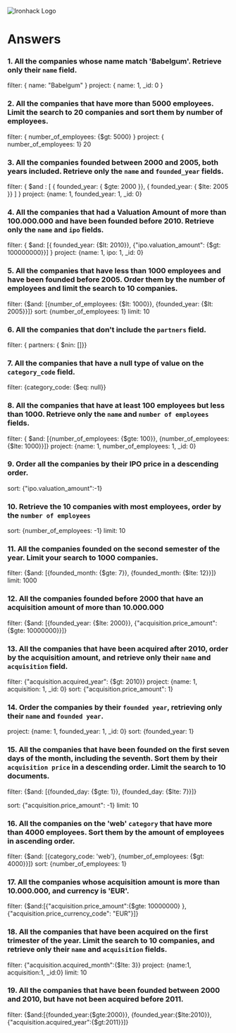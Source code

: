 ![Ironhack Logo](https://i.imgur.com/1QgrNNw.png)

# Answers

### 1. All the companies whose name match 'Babelgum'. Retrieve only their `name` field.

<!-- Your Code Goes Here -->

filter: { name: "Babelgum" }
project: { name: 1, \_id: 0 }

### 2. All the companies that have more than 5000 employees. Limit the search to 20 companies and sort them by **number of employees**.

<!-- Your Code Goes Here -->

filter: { number_of_employees: {$gt: 5000} }
project: { number_of_employees: 1}
20

### 3. All the companies founded between 2000 and 2005, both years included. Retrieve only the `name` and `founded_year` fields.

<!-- Your Code Goes Here -->

filter: { $and : [ { founded_year: { $gte: 2000 }}, { founded_year: { $lte: 2005 }} ] }
project: {name: 1, founded_year: 1, \_id: 0}

### 4. All the companies that had a Valuation Amount of more than 100.000.000 and have been founded before 2010. Retrieve only the `name` and `ipo` fields.

<!-- Your Code Goes Here -->

filter: { $and: [{ founded_year: {$lt: 2010}}, {"ipo.valuation_amount": {$gt: 100000000}}] }
project: {name: 1, ipo: 1, \_id: 0}

### 5. All the companies that have less than 1000 employees and have been founded before 2005. Order them by the number of employees and limit the search to 10 companies.

<!-- Your Code Goes Here -->

filter: {$and: [{number_of_employees: {$lt: 1000}}, {founded_year: {$lt: 2005}}]}
sort: {number_of_employees: 1}
limit: 10

### 6. All the companies that don't include the `partners` field.

<!-- Your Code Goes Here -->

filter: { partners: { $nin: []}}

### 7. All the companies that have a null type of value on the `category_code` field.

<!-- Your Code Goes Here -->

filter: {category_code: {$eq: null}}

### 8. All the companies that have at least 100 employees but less than 1000. Retrieve only the `name` and `number of employees` fields.

<!-- Your Code Goes Here -->

filter: { $and: [{number_of_employees: {$gte: 100}}, {number_of_employees: {$lte: 1000}}]}
project: {name: 1, number_of_employees: 1, \_id: 0}

### 9. Order all the companies by their IPO price in a descending order.

<!-- Your Code Goes Here -->

sort: {"ipo.valuation_amount":-1}

### 10. Retrieve the 10 companies with most employees, order by the `number of employees`

<!-- Your Code Goes Here -->

sort: {number_of_employees: -1}
limit: 10

### 11. All the companies founded on the second semester of the year. Limit your search to 1000 companies.

<!-- Your Code Goes Here -->

filter: {$and: [{founded_month: {$gte: 7}}, {founded_month: {$lte: 12}}]}
limit: 1000

### 12. All the companies founded before 2000 that have an acquisition amount of more than 10.000.000

<!-- Your Code Goes Here -->

filter: {$and: [{founded_year: {$lte: 2000}}, {"acquisition.price_amount": {$gte: 10000000}}]}

### 13. All the companies that have been acquired after 2010, order by the acquisition amount, and retrieve only their `name` and `acquisition` field.

<!-- Your Code Goes Here -->

filter: {"acquisition.acquired_year": {$gt: 2010}}
project: {name: 1, acquisition: 1, \_id: 0}
sort: {"acquisition.price_amount": 1}

### 14. Order the companies by their `founded year`, retrieving only their `name` and `founded year`.

<!-- Your Code Goes Here -->

project: {name: 1, founded_year: 1, \_id: 0}
sort: {founded_year: 1}

### 15. All the companies that have been founded on the first seven days of the month, including the seventh. Sort them by their `acquisition price` in a descending order. Limit the search to 10 documents.

<!-- Your Code Goes Here -->

filter: {$and: [{founded_day: {$gte: 1}}, {founded_day: {$lte: 7}}]}

<!-- OR {founded_day: {$lte: 7}} -->

sort: {"acquisition.price_amount": -1}
limit: 10

### 16. All the companies on the 'web' `category` that have more than 4000 employees. Sort them by the amount of employees in ascending order.

<!-- Your Code Goes Here -->

filter: {$and: [{category_code: 'web'}, {number_of_employees: {$gt: 4000}}]}
sort: {number_of_employees: 1}

### 17. All the companies whose acquisition amount is more than 10.000.000, and currency is 'EUR'.

<!-- Your Code Goes Here -->

filter: {$and:[{"acquisition.price_amount":{$gte: 10000000} }, {"acquisition.price_currency_code": "EUR"}]}

### 18. All the companies that have been acquired on the first trimester of the year. Limit the search to 10 companies, and retrieve only their `name` and `acquisition` fields.

<!-- Your Code Goes Here -->

filter: {"acquisition.acquired_month":{$lte: 3}}
project: {name:1, acquisition:1, \_id:0}
limit: 10

### 19. All the companies that have been founded between 2000 and 2010, but have not been acquired before 2011.

<!-- Your Code Goes Here -->

filter: {$and:[{founded_year:{$gte:2000}}, {founded_year:{$lte:2010}}, {"acquisition.acquired_year":{$gt:2011}}]}
